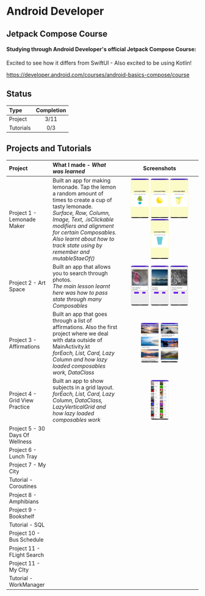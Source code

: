 # Android Developer

## Jetpack Compose Course

#### Studying through Android Developer's official Jetpack Compose Course: 
Excited to see how it differs from SwiftUI - Also excited to be using Kotlin!

https://developer.android.com/courses/android-basics-compose/course

## Status

| Type               | Completion |
| :----------------- | :--------: |
| Project            |   3/11   |
| Tutorials |    0/3     |

## Projects and Tutorials

| Project    | What I made - *What was learned*  | Screenshots |
| :-- | :-- | :--: |
| Project 1 -  Lemonade Maker | Built an app for making lemonade. Tap the lemon a random amount of times to create a cup of tasty lemonade. <br> _Surface, Row, Column, Image, Text, .isClickable modifiers and alignment for certain Composables. Also learnt about how to track state using by remember and mutableStaeOf()_  | <img src="https://github.com/thompson-dean/AndroidBasics-JetpackCompose/blob/main/LemonadeMaker/screenshots/screen01.png" width=25% height=25%> <img src="https://github.com/thompson-dean/AndroidBasics-JetpackCompose/blob/main/LemonadeMaker/screenshots/screen02.png" width=25% height=25%> <img src="https://github.com/thompson-dean/AndroidBasics-JetpackCompose/blob/main/LemonadeMaker/screenshots/screen03.png" width=25% height=25%> <img src="https://github.com/thompson-dean/AndroidBasics-JetpackCompose/blob/main/LemonadeMaker/screenshots/screen04.png" width=25% height=25%>  |
| Project 2 -  Art Space | Built an app that allows you to search through photos. <br> _The main lesson learnt here was how to pass state through many Composables_  | <img src="https://github.com/thompson-dean/AndroidBasics-JetpackCompose/blob/main/ArtSpace/screenshots/screen01.png" width=25% height=25%> <img src="https://github.com/thompson-dean/AndroidBasics-JetpackCompose/blob/main/ArtSpace/screenshots/screen02.png" width=25% height=25%> <img src="https://github.com/thompson-dean/AndroidBasics-JetpackCompose/blob/main/ArtSpace/screenshots/screen03.png" width=25% height=25%> |
| Project 3 -  Affirmations |  Built an app that goes through a list of affirmations. Also the first project where we deal with data outside of MainActivity.kt <br> _forEach, List, Card, Lazy Column and how lazy loaded composables work, DataClass_  | <img src="https://github.com/thompson-dean/AndroidBasics-JetpackCompose/blob/main/MyAffirmations/screenshots/screen01.png" width=25% height=25%> <img src="https://github.com/thompson-dean/AndroidBasics-JetpackCompose/blob/main/MyAffirmations/screenshots/screen02.png" width=25% height=25%> |
| Project 4 -  Grid View Practice | Built an app to show subjects in a grid layout. _forEach, List, Card, Lazy Column, DataClass, LazyVerticalGrid and how lazy loaded composables work_ | <img src="https://github.com/thompson-dean/AndroidBasics-JetpackCompose/blob/main/GridViewPractice/screenshots/screen01.png" width=25% height=25%> |
| Project 5 -  30 Days Of Wellness |   |  |
| Project 6 -  Lunch Tray |   |  |
| Project 7 -  My City |   |  |
| Tutorial -  Coroutines |   |  |
| Project 8 -  Amphibians |   |  |
| Project 9 -  Bookshelf |   |  |
| Tutorial -  SQL |   |  |
| Project 10 -  Bus Schedule |   |  |
| Project 11 -  FLight Search |   |  |
| Project 11 -  My CIty |   |  |
| Tutorial -  WorkManager |   |  |
